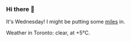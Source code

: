 ### Hi there :wave:

It's Wednesday! I might be putting some [miles](https://www.strava.com/athletes/889963) in.

Weather in Toronto: clear, at +5°C.
